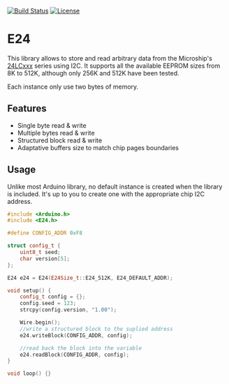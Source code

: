 [![Build Status](https://travis-ci.org/blemasle/arduino-e24.svg?branch=master)](https://travis-ci.org/blemasle/arduino-e24)
[![License](https://img.shields.io/badge/license-MIT%20License-blue.svg)](http://doge.mit-license.org)

# E24

This library allows to store and read arbitrary data from the Microship's [24LCxxx](https://www.microchip.com/wwwproducts/en/en010828) series using I2C. It supports all the available EEPROM sizes from 8K to 512K, although only 256K and 512K have been tested.

Each instance only use two bytes of memory. 

## Features
 * Single byte read & write
 * Multiple bytes read & write
 * Structured block read & write
 * Adaptative buffers size to match chip pages boundaries

## Usage
Unlike most Arduino library, no default instance is created when the library is included. It's up to you to create one with the appropriate chip I2C address.

```cpp
#include <Arduino.h>
#include <E24.h>

#define CONFIG_ADDR 0xF8

struct config_t {
    uint8_t seed;
    char version[5];
};

E24 e24 = E24(E24Size_t::E24_512K, E24_DEFAULT_ADDR);

void setup() {
    config_t config = {};
    config.seed = 123;
    strcpy(config.version, "1.00");

    Wire.begin();
    //write a structured block to the suplied address
    e24.writeBlock(CONFIG_ADDR, config);

    //read back the block into the variable
    e24.readBlock(CONFIG_ADDR, config);
}

void loop() {}
```

